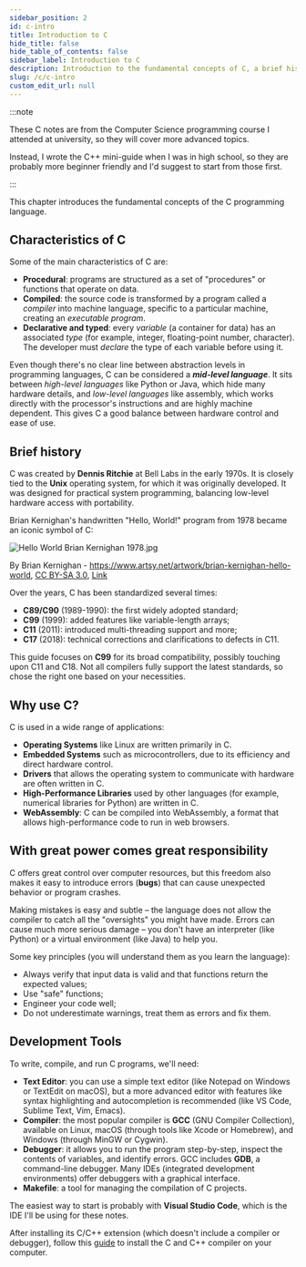 ```yaml
---
sidebar_position: 2
id: c-intro
title: Introduction to C
hide_title: false
hide_table_of_contents: false
sidebar_label: Introduction to C
description: Introduction to the fundamental concepts of C, a brief history of the language and why use it.
slug: /c/c-intro
custom_edit_url: null
---
```


:::note

These C notes are from the Computer Science programming course I attended at university, so they will cover more advanced topics.

Instead, I wrote the C++ mini-guide when I was in high school, so they are probably more beginner friendly and I'd suggest to start from those first.

:::

This chapter introduces the fundamental concepts of the C programming language.

## Characteristics of C

Some of the main characteristics of C are:

* **Procedural**: programs are structured as a set of "procedures" or functions that operate on data.
* **Compiled**: the source code is transformed by a program called a *compiler* into machine language, specific to a particular machine, creating an *executable program*.
* **Declarative and typed**: every *variable* (a container for data) has an associated *type* (for example, integer, floating-point number, character). The developer must *declare* the type of each variable before using it.

Even though there's no clear line between abstraction levels in programming languages, C can be considered a ***mid-level language***. It sits between *high-level languages* like Python or Java, which hide many hardware details, and *low-level languages* like assembly, which works directly with the processor's instructions and are highly machine dependent. This gives C a good balance between hardware control and ease of use.

## Brief history

C was created by **Dennis Ritchie** at Bell Labs in the early 1970s. It is closely tied to the **Unix** operating system, for which it was originally developed. It was designed for practical system programming, balancing low-level hardware access with portability.

Brian Kernighan's handwritten "Hello, World!" program from 1978 became an iconic symbol of C:

![Hello World Brian Kernighan 1978.jpg](https://upload.wikimedia.org/wikipedia/commons/thumb/2/21/Hello_World_Brian_Kernighan_1978.jpg/800px-Hello_World_Brian_Kernighan_1978.jpg)

<figcaption>By Brian Kernighan - <a rel="nofollow" class="external free" href="https://www.artsy.net/artwork/brian-kernighan-hello-world">https://www.artsy.net/artwork/brian-kernighan-hello-world</a>, <a href="https://creativecommons.org/licenses/by-sa/3.0" title="Creative Commons Attribution-Share Alike 3.0">CC BY-SA 3.0</a>, <a href="https://commons.wikimedia.org/w/index.php?curid=56193395">Link</a></figcaption>

Over the years, C has been standardized several times:

* **C89/C90** (1989-1990): the first widely adopted standard;
* **C99** (1999): added features like variable-length arrays;
* **C11** (2011): introduced multi-threading support and more;
* **C17** (2018): technical corrections and clarifications to defects in C11.

This guide focuses on **C99** for its broad compatibility, possibly touching upon C11 and C18. Not all compilers fully support the latest standards, so chose the right one based on your necessities.

## Why use C?

C is used in a wide range of applications:

* **Operating Systems** like Linux are written primarily in C.
* **Embedded Systems** such as microcontrollers, due to its efficiency and direct hardware control.
* **Drivers** that allows the operating system to communicate with hardware are often written in C.
* **High-Performance Libraries** used by other languages (for example, numerical libraries for Python) are written in C.
* **WebAssembly**: C can be compiled into WebAssembly, a format that allows high-performance code to run in web browsers.

## With great power comes great responsibility

C offers great control over computer resources, but this freedom also makes it easy to introduce errors (**bugs**) that can cause unexpected behavior or program crashes.

Making mistakes is easy and subtle – the language does not allow the compiler to catch all the "oversights" you might have made. Errors can cause much more serious damage – you don't have an interpreter (like Python) or a virtual environment (like Java) to help you.

Some key principles (you will understand them as you learn the language):

* Always verify that input data is valid and that functions return the expected values;
* Use "safe" functions;
* Engineer your code well;
* Do not underestimate warnings, treat them as errors and fix them.

## Development Tools

To write, compile, and run C programs, we'll need:

* **Text Editor**: you can use a simple text editor (like Notepad on Windows or TextEdit on macOS), but a more advanced editor with features like syntax highlighting and autocompletion is recommended (like VS Code, Sublime Text, Vim, Emacs).
* **Compiler**: the most popular compiler is **GCC** (GNU Compiler Collection), available on Linux, macOS (through tools like Xcode or Homebrew), and Windows (through MinGW or Cygwin).
* **Debugger**: it allows you to run the program step-by-step, inspect the contents of variables, and identify errors. GCC includes **GDB**, a command-line debugger. Many IDEs (integrated development environments) offer debuggers with a graphical interface.
* **Makefile**: a tool for managing the compilation of C projects.

The easiest way to start is probably with **Visual Studio Code**, which is the IDE I'll be using for these notes.

After installing its C/C++ extension (which doesn't include a compiler or debugger), follow this [guide](https://code.visualstudio.com/docs/cpp/config-mingw#_installing-the-mingww64-toolchain) to install the C and C++ compiler on your computer.
